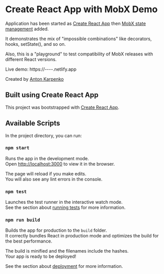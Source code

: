 # Create React App with MobX Demo

Application has been started as [Create React App](https://github.com/facebook/create-react-app) then [MobX state management](https://mobx.js.org/) added.

It demonstrates the mix of "impossible combinations" like decorators, hooks, setState(), and so on.

Also, this is a "playground" to test compatibility of MobX releases with different React versions.

Live demo: https://----.netlify.app

Created by [Anton Karpenko](https://karpolan.com)

## Built using Create React App

This project was bootstrapped with [Create React App](https://github.com/facebook/create-react-app).

## Available Scripts

In the project directory, you can run:

### `npm start`

Runs the app in the development mode.<br />
Open [http://localhost:3000](http://localhost:3000) to view it in the browser.

The page will reload if you make edits.<br />
You will also see any lint errors in the console.

### `npm test`

Launches the test runner in the interactive watch mode.<br />
See the section about [running tests](https://facebook.github.io/create-react-app/docs/running-tests) for more information.

### `npm run build`

Builds the app for production to the `build` folder.<br />
It correctly bundles React in production mode and optimizes the build for the best performance.

The build is minified and the filenames include the hashes.<br />
Your app is ready to be deployed!

See the section about [deployment](https://facebook.github.io/create-react-app/docs/deployment) for more information.
